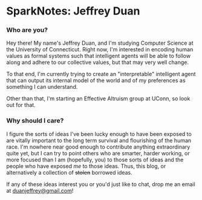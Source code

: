# SparkNotes: Jeffrey Duan 

### Who are you?
Hey there! My name's Jeffrey Duan, and I'm studying Computer Science at the University of Connecticut. Right now, I'm interested in encoding human values as formal systems such that intelligent agents will be able to follow along and adhere to our collective values, but that may very well change. 

To that end, I'm currently trying to create an "interpretable" intelligent agent that can output its internal model of the world and of my preferences as something I can understand.

Other than that, I'm starting an Effective Altruism group at UConn, so look out for that.

### Why should I care?
I figure the sorts of ideas I've been lucky enough to have been exposed to are vitally important to the long term survival and flourishing of the human race. I'm nowhere near good enough to contribute anything extraordinary quite yet, but I can try to point others who are smarter, harder working, or more focused than I am (hopefully, you) to those sorts of ideas and the people who have exposed *me* to those ideas. Thus, this blog, or alternatively a collection of ~~stolen~~ borrowed ideas.

If any of these ideas interest you or you'd just like to chat, drop me an email at duanjeffrey@gmail.com!
